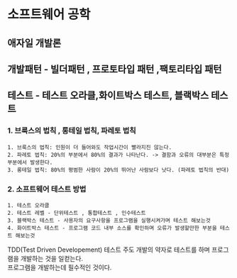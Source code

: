 # 소프트웨어 공학


## 애자일 개발론 

## 개발패턴 - 빌더패턴 , 프로토타입 패턴 ,팩토리타입 패턴

## 테스트 - 테스트 오라클,화이트박스 테스트, 블랙박스 테스트 


### 1. 브룩스의 법칙 , 롱테일 법칙, 파레토 법칙

    1. 브룩스의 법칙: 인원이 더 들어와도 작업시간이 빨라지진 않는다.
    2. 파레토 법칙: 20%의 부분에서 80%의 결과가 나타난다. -> 결함과 오류의 대부분은 특정부분에서 발생한다.
    3. 롱테일 법칙: 80%의 평범한 사람이 20%의 뛰어난 사람보다 낫다. (파레토 법칙의 반대)


### 2. 소프트웨어 테스트 방법

    
    1. 테스트 오라클
    2. 테스트 레벨 - 단위테스트 , 통합테스트 , 인수테스트
    3. 블랙박스 테스트 - 사용자의 요구사항을 프로그램을 실행시켜가며 테스트 해보는것
    4. 화이트박스 테스트 - 프로그램 코드 내부 소스를 확인하며 오류가 발생할만한 부분을 테스트 해보는것

 TDD(Test Driven Developement) 테스트 주도 개발의 약자로 테스트를 하며 프로그램을 개발하는 것을 일컫는다.   
 프로그램을 개발하는데 필수적인 것이다.

